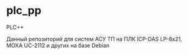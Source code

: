 # plc_pp
PLC++

Данный репозиторий для систем АСУ ТП на ПЛК ICP-DAS LP-8x21, MOXA UC-2112 и других на базе Debian

